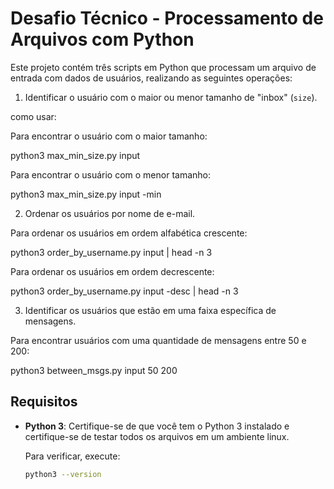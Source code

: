 # Desafio Técnico - Processamento de Arquivos com Python

Este projeto contém três scripts em Python que processam um arquivo de entrada com dados de usuários, realizando as seguintes operações:

1. Identificar o usuário com o maior ou menor tamanho de "inbox" (`size`).

como usar:


Para encontrar o usuário com o maior tamanho:

python3 max_min_size.py input


Para encontrar o usuário com o menor tamanho:

python3 max_min_size.py input -min


2. Ordenar os usuários por nome de e-mail.


Para ordenar os usuários em ordem alfabética crescente:

python3 order_by_username.py input | head -n 3


Para ordenar os usuários em ordem decrescente:

python3 order_by_username.py input -desc | head -n 3


3. Identificar os usuários que estão em uma faixa específica de mensagens.


Para encontrar usuários com uma quantidade de mensagens entre 50 e 200:

python3 between_msgs.py input 50 200



## Requisitos

- **Python 3**: Certifique-se de que você tem o Python 3 instalado e certifique-se de testar todos os arquivos em um ambiente linux.
  
  Para verificar, execute:
  ```bash
  python3 --version
